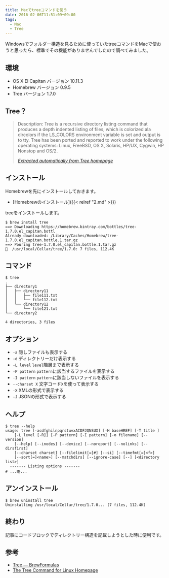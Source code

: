 ```yaml
---
title: Macでtreeコマンドを使う
date: 2016-02-06T11:51:09+09:00
tags:
  - Mac
  - Tree
---
```


Windowsでフォルダー構造を見るために使っていたtreeコマンドをMacで使おうと思ったら、標準でその機能がありませんでしたので調べてみました。

<!--more-->

## 環境

* OS X El Capitan バージョン 10.11.3
* Homebrew バージョン 0.9.5
* Tree バージョン 1.7.0

## Tree？

> Description: Tree is a recursive directory listing command that produces a depth indented listing of files, which is colorized ala dircolors if the LS_COLORS environment variable is set and output is to tty. Tree has been ported and reported to work under the following operating systems: Linux, FreeBSD, OS X, Solaris, HP/UX, Cygwin, HP Nonstop and OS/2.
>
> <cite>[Extracted automatically from Tree homepage](http://mama.indstate.edu/users/ice/tree/)</cite>

## インストール

Homebrewを先にインストールしておきます。

* [Homebrewのインストール]({{< relref "2.md" >}})

treeをインストールします。

```
$ brew install tree
==> Downloading https://homebrew.bintray.com/bottles/tree-1.7.0.el_capitan.bottl
Already downloaded: /Library/Caches/Homebrew/tree-1.7.0.el_capitan.bottle.1.tar.gz
==> Pouring tree-1.7.0.el_capitan.bottle.1.tar.gz
🍺  /usr/local/Cellar/tree/1.7.0: 7 files, 112.4K
```

## コマンド

```
$ tree
.
├── directory1
│   ├── directory11
│   │   ├── file111.txt
│   │   └── file112.txt
│   └── directory12
│       └── file121.txt
└── directory2

4 directories, 3 files
```

## オプション

* `-a` 隠しファイルも表示する
* `-d` ディレクトリーだけ表示する
* `-L level` `level`階層まで表示する
* `-P pattern` `pattern`に該当するファイルを表示する
* `-I pattern` `pattern`に該当しないファイルを表示する
* `--charset X` 文字コード`X`を使って表示する
* `-X` XMLの形式で表示する
* `-J` JSONの形式で表示する

## ヘルプ

```
$ tree --help
usage: tree [-acdfghilnpqrstuvxACDFJQNSUX] [-H baseHREF] [-T title ]
	[-L level [-R]] [-P pattern] [-I pattern] [-o filename] [--version]
	[--help] [--inodes] [--device] [--noreport] [--nolinks] [--dirsfirst]
	[--charset charset] [--filelimit[=]#] [--si] [--timefmt[=]<f>]
	[--sort[=]<name>] [--matchdirs] [--ignore-case] [--] [<directory list>]
  ------- Listing options -------
# ...略...
```

## アンインストール

```
$ brew uninstall tree
Uninstalling /usr/local/Cellar/tree/1.7.0... (7 files, 112.4K)
```

## 終わり

記事にコードブロックでディレクトリー構造を記載しようとした時に便利です。

## 参考

* [Tree — BrewFormulas](http://brewformulas.org/Tree)
* [The Tree Command for Linux Homepage](http://mama.indstate.edu/users/ice/tree/)
